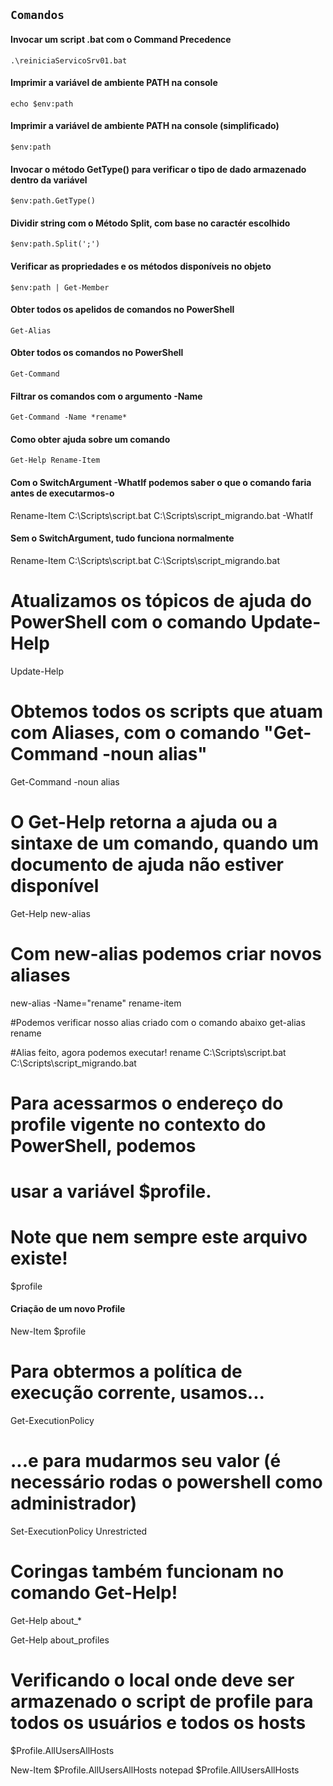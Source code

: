 ## `Comandos`

#### Invocar um script .bat com o Command Precedence
```
.\reiniciaServicoSrv01.bat
```

#### Imprimir a variável de ambiente PATH na console
```
echo $env:path
```

#### Imprimir a variável de ambiente PATH na console (simplificado)
```
$env:path
```

#### Invocar o método GetType() para verificar o tipo de dado armazenado dentro da variável 
```
$env:path.GetType()
```

#### Dividir string com o Método Split, com base no caractér escolhido
```
$env:path.Split(';')
```

#### Verificar as propriedades e os métodos disponíveis no objeto
```
$env:path | Get-Member
```

#### Obter todos os apelidos de comandos no PowerShell
```
Get-Alias
```

#### Obter todos os comandos no PowerShell
```
Get-Command
```

#### Filtrar os comandos com o argumento -Name 
```
Get-Command -Name *rename*
```

#### Como obter ajuda sobre um comando
```
Get-Help Rename-Item
```

#### Com o SwitchArgument -WhatIf podemos saber o que o comando faria antes de executarmos-o
Rename-Item C:\Scripts\script.bat C:\Scripts\script_migrando.bat -WhatIf

#### Sem o SwitchArgument, tudo funciona normalmente
Rename-Item C:\Scripts\script.bat C:\Scripts\script_migrando.bat 

# Atualizamos os tópicos de ajuda do PowerShell com o comando Update-Help
Update-Help

# Obtemos todos os scripts que atuam com Aliases, com o comando "Get-Command -noun alias"
Get-Command -noun alias

# O Get-Help retorna a ajuda ou a sintaxe de um comando, quando um documento de ajuda não estiver disponível
Get-Help new-alias

# Com new-alias podemos criar novos aliases
new-alias -Name="rename" rename-item

#Podemos verificar nosso alias criado com o comando abaixo
get-alias rename

#Alias feito, agora podemos executar!
rename C:\Scripts\script.bat C:\Scripts\script_migrando.bat 



# Para acessarmos o endereço do profile vigente no contexto do PowerShell, podemos
# usar a variável $profile.
# Note que nem sempre este arquivo existe!
$profile

#### Criação de um novo Profile
New-Item $profile

# Para obtermos a política de execução corrente, usamos...
Get-ExecutionPolicy

# ...e para mudarmos seu valor (é necessário rodas o powershell como administrador)
Set-ExecutionPolicy Unrestricted

# Coringas também funcionam no comando Get-Help!
Get-Help about_*

Get-Help about_profiles

# Verificando o local onde deve ser armazenado o script de profile para todos os usuários e todos os hosts
$Profile.AllUsersAllHosts

New-Item $Profile.AllUsersAllHosts
notepad $Profile.AllUsersAllHosts







